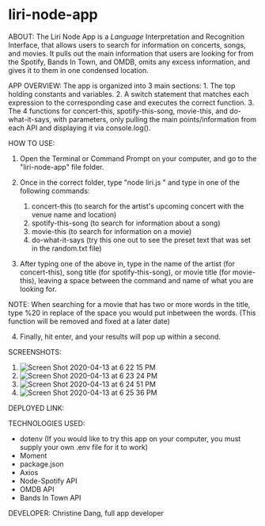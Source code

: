 # liri-node-app

ABOUT:
The Liri Node App is a _Language_ Interpretation and Recognition Interface, that allows users to search for information on concerts, songs, and movies. It pulls out the main information that users are looking for from the Spotify, Bands In Town, and OMDB, omits any excess information, and gives it to them in one condensed location.

APP OVERVIEW:
The app is organized into 3 main sections:
    1. The top holding constants and variables.
    2. A switch statement that matches each expression to the corresponding case and executes the correct function.
    3. The 4 functions for concert-this, spotify-this-song, movie-this, and do-what-it-says, with parameters, only pulling the main points/information from each API and displaying it via console.log().

HOW TO USE:
1. Open the Terminal or Command Prompt on your computer, and go to the "liri-node-app" file folder.

2. Once in the correct folder, type "node liri.js " and type in one of the following commands:
    1. concert-this
            (to search for the artist's upcoming concert with the venue name and location)
    2. spotify-this-song
            (to search for information about a song)
    3. movie-this
            (to search for information on a movie)
    4. do-what-it-says
            (try this one out to see the preset text that was set in the random.txt file)

3. After typing one of the above in, type in the name of the artist (for concert-this), song title (for spotify-this-song), or movie title (for movie-this), leaving a space between the command and name of what you are looking for.

NOTE: When searching for a movie that has two or more words in the title, type %20 in replace of the space you would put inbetween the words. (This function will be removed and fixed at a later date)

4. Finally, hit enter, and your results will pop up within a second.

SCREENSHOTS:

1. ![Screen Shot 2020-04-13 at 6 22 15 PM](https://user-images.githubusercontent.com/59538550/79167314-2ca84800-7db5-11ea-8fb6-92dbb96425e1.png)
2. ![Screen Shot 2020-04-13 at 6 23 24 PM](https://user-images.githubusercontent.com/59538550/79167319-2dd97500-7db5-11ea-94b7-f8ead4b9394e.png)
3. ![Screen Shot 2020-04-13 at 6 24 51 PM](https://user-images.githubusercontent.com/59538550/79167321-2dd97500-7db5-11ea-9ce8-f7228b896d3d.png)
4. ![Screen Shot 2020-04-13 at 6 25 36 PM](https://user-images.githubusercontent.com/59538550/79167323-2e720b80-7db5-11ea-9f46-5f4f44d8cf8e.png)

DEPLOYED LINK:


TECHNOLOGIES USED:
* dotenv
    (If you would like to try this app on your computer, you must supply your own .env file for it to work)
* Moment
* package.json
* Axios
* Node-Spotify API
* OMDB API
* Bands In Town API

DEVELOPER:
Christine Dang, full app developer
